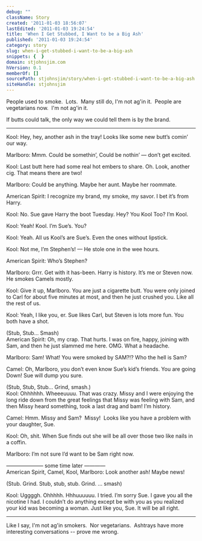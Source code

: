 ```yaml
---
debug: ""
className: Story
created: '2011-01-03 18:56:07'
lastEdited: '2011-01-03 19:24:54'
title: 'When I Get Stubbed, I Want to be a Big Ash'
published: '2011-01-03 19:24:54'
category: story
slug: when-i-get-stubbed-i-want-to-be-a-big-ash
snippets: {  }
domain: stjohnsjim.com
hVersion: 0.1
memberOf: []
sourcePath: stjohnsjim/story/when-i-get-stubbed-i-want-to-be-a-big-ash.md
siteHandle: stjohnsjim
---
```

People used to smoke. &nbsp;Lots. &nbsp;Many still do, I'm not ag'in it. &nbsp;People are vegetarians now. &nbsp;I'm not ag'in it.

If butts could talk, the only way we could tell them is by the brand.

-------------------------------------------

Kool: Hey, hey, another ash in the tray! Looks like some new butt&rsquo;s comin&rsquo; our way.

Marlboro: Mmm. Could be somethin&rsquo;, Could be nothin&rsquo; &mdash; don&rsquo;t get excited.

Kool: Last butt here had some real hot embers to share. Oh. Look, another cig. That means there are two!

Marlboro: Could be anything. Maybe her aunt. Maybe her roommate.

American Spirit: I recognize my brand, my smoke, my savor. I bet it&rsquo;s from Harry.

Kool: No. Sue gave Harry the boot Tuesday. Hey? You Kool Too? I&rsquo;m Kool.

Kool: Yeah! Kool. I&rsquo;m Sue&rsquo;s. You?

Kool: Yeah. All us Kool&rsquo;s are Sue&rsquo;s. Even the ones without lipstick.

Kool: Not me, I&rsquo;m Stephen&rsquo;s! &mdash; He stole one in the wee hours.

American Spirit: Who&rsquo;s Stephen?

Marlboro: Grrr. Get with it has-been. Harry is history. It&rsquo;s me or Steven now. He smokes Camels mostly.

Kool: Give it up, Marlboro. You are just a cigarette butt. You were only joined to Carl for about five minutes at most, and then he just crushed you. Like all the rest of us.

Kool: Yeah, I like you, er. Sue likes Carl, but Steven is lots more fun. You both have a shot.

(Stub, Stub&hellip; Smash)  
American Spirit: Oh, my crap. That hurts. I was on fire, happy, joining with Sam, and then he just slammed me here. OMG. What a headache.

Marlboro: Sam! What! You were smoked by SAM?!? Who the hell is Sam?

Camel: Oh, Marlboro, you don&rsquo;t even know Sue&rsquo;s kid&rsquo;s friends. You are going Down! Sue will dump you sure.

(Stub, Stub, Stub&hellip; Grind, smash.)  
Kool: Ohhhhhh. Wheeeuuuu. That was crazy. Missy and I were enjoying the long ride down from the great feelings that Missy was feeling with Sam, and then Missy heard something, took a last drag and bam! I&rsquo;m history.

Camel: Hmm. Missy and Sam? &nbsp;Missy! &nbsp;Looks like you have a problem with your daughter, Sue.

Kool: Oh, shit. When Sue finds out she will be all over those two like nails in a coffin.

Marlboro: I&rsquo;m not sure I&rsquo;d want to be Sam right now.

&mdash;&mdash;&mdash;&mdash;&mdash;&mdash;&mdash; some time later &mdash;&mdash;&mdash;&mdash;   
American Spirit, Camel, Kool, Marlboro: Look another ash! Maybe news!

(Stub. Grind. Stub, stub, stub. Grind. &hellip; smash)

Kool: Uggggh. Ohhhhh. Hhhuuuuuu. I tried. I&rsquo;m sorry Sue. I gave you all the nicotine I had. I couldn&rsquo;t do anything except be with you as you realized your kid was becoming a woman. Just like you, Sue. It will be all right.

-----------------------------

Like I say, I'm not ag'in smokers. &nbsp;Nor vegetarians. &nbsp;Ashtrays have more interesting conversations -- prove me wrong.

